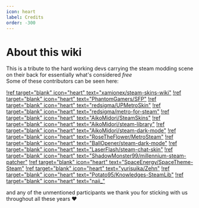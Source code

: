 ```yaml
---
icon: heart
label: Credits
order: -300
---
```

# About this wiki

This is a tribute to the hard working devs carrying the steam modding scene on their back for essentially what's considered *free*\
Some of these contributors can be seen here:

[!ref target="blank" icon="heart" text="xamionex/steam-skins-wiki"](https://github.com/xamionex/steam-skins-wiki/graphs/contributors)
[!ref target="blank" icon="heart" text="PhantomGamers/SFP"](https://github.com/PhantomGamers/SFP/graphs/contributors)
[!ref target="blank" icon="heart" text="redsigma/UPMetroSkin"](https://github.com/redsigma/UPMetroSkin/graphs/contributors)
[!ref target="blank" icon="heart" text="redsigma/metro-for-steam"](https://github.com/redsigma/metro-for-steam/graphs/contributors)
[!ref target="blank" icon="heart" text="AikoMidori/SteamSkins"](https://github.com/AikoMidori/SteamSkins/graphs/contributors)
[!ref target="blank" icon="heart" text="AikoMidori/steam-library"](https://github.com/AikoMidori/steam-library/graphs/contributors)
[!ref target="blank" icon="heart" text="AikoMidori/steam-dark-mode"](https://github.com/AikoMidori/steam-dark-mode/graphs/contributors)
[!ref target="blank" icon="heart" text="RoseTheFlower/MetroSteam"](https://github.com/RoseTheFlower/MetroSteam/graphs/contributors)
[!ref target="blank" icon="heart" text="BallOpener/steam-dark-mode"](https://github.com/BallOpener/steam-dark-mode/graphs/contributors)
[!ref target="blank" icon="heart" text="LaserFlash/steam-chat-skin"](https://github.com/LaserFlash/steam-chat-skin/graphs/contributors)
[!ref target="blank" icon="heart" text="ShadowMonster99/millennium-steam-patcher"](https://github.com/ShadowMonster99/millennium-steam-patcher/graphs/contributors)
[!ref target="blank" icon="heart" text="SpaceEnergy/SpaceTheme-Steam"](https://github.com/SpaceEnergy/SpaceTheme-Steam/graphs/contributors)
[!ref target="blank" icon="heart" text="yurisuika/Zehn"](https://github.com/yurisuika/Zehn/graphs/contributors)
[!ref target="blank" icon="heart" text="Potato95/Knowledges-SteamLib"](https://github.com/Potato95/Knowledges-SteamLib/graphs/contributors)
[!ref target="blank" icon="heart" text="naii_"](https://gamebanana.com/mods/305429)

and any of the unmentioned participants we thank you for sticking with us throughout all these years :heart:
